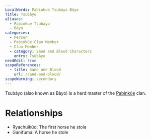 ```yaml
---
LocalWords: Pabinkue Tsubàyo Bàyo
Title: Tsubàyo
aliases:
  - Pabinkue Tsubàyo
  - Bàyo
categories:
  - Person
  - Pabinkúe Clan Member
  - Clan Member
  - category: Sand and Blood Characters
    entry: Tsubàyo
needEdit: true
scopeReferences:
  - title: Sand and Blood
    url: /sand-and-blood/
scopeWarning: secondary
---
```


Tsubàyo (also known as Bàyo) is a herd master of the [Pabinkúe]() clan.

# Relationships

* Ryachuikùo: The first horse he stole
* Ganifúma: A horse he stole
